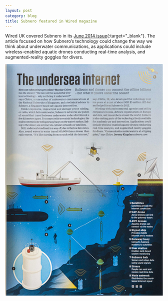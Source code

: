 ```yaml
---
layout: post
category: blog
title: Subnero featured in Wired magazine
---
```


Wired UK covered Subnero in its [June 2014 issue](http://www.wired.co.uk/magazine/archive/2014/06/start/undersea-internet){:target="_blank"}. The article focused on how Subnero’s technology could change the way we think about underwater communications, as applications could include wireless-enabled aquatic drones conducting real-time analysis, and augmented-reality goggles for divers.

![](/images/TheUnderseaInternet.jpg)
